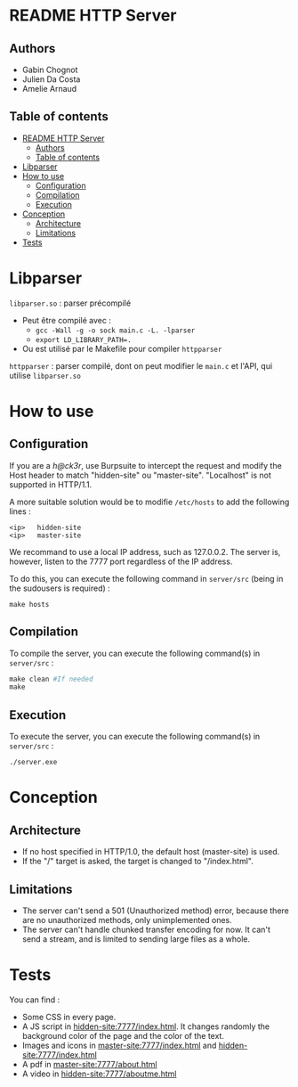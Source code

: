 # README HTTP Server

## Authors
* Gabin Chognot
* Julien Da Costa
* Amelie Arnaud

## Table of contents

- [README HTTP Server](#readme-http-server)
  - [Authors](#authors)
  - [Table of contents](#table-of-contents)
- [Libparser](#libparser)
- [How to use](#how-to-use)
  - [Configuration](#configuration)
  - [Compilation](#compilation)
  - [Execution](#execution)
- [Conception](#conception)
  - [Architecture](#architecture)
  - [Limitations](#limitations)
- [Tests](#tests)

# Libparser

`libparser.so` : parser précompilé
* Peut être compilé avec :
  * ``gcc -Wall -g -o sock main.c -L. -lparser``
  * ``export LD_LIBRARY_PATH=.``
* Ou est utilisé par le Makefile pour compiler `httpparser`

`httpparser` : parser compilé, dont on peut modifier le ``main.c`` et l'API, qui utilise `libparser.so`

# How to use 

## Configuration

If you are a *h@ck3r*, use Burpsuite to intercept the request and modify the Host header to match "hidden-site" ou "master-site". "Localhost" is not supported in HTTP/1.1.

A more suitable solution would be to modifie `/etc/hosts` to add the following lines :
```
<ip>   hidden-site
<ip>   master-site
```
We recommand to use a local IP address, such as 127.0.0.2. The server is, however, listen to the 7777 port regardless of the IP address.

To do this, you can execute the following command in `server/src` (being in the sudousers is required) :
```
make hosts
```

## Compilation

To compile the server, you can execute the following command(s) in `server/src` :
```Makefile
make clean #If needed
make
```

## Execution

To execute the server, you can execute the following command(s) in `server/src` :
```
./server.exe
```

# Conception

## Architecture

* If no host specified in HTTP/1.0, the default host (master-site) is used.
* If the "/" target is asked, the target is changed to "/index.html". 

## Limitations

* The server can't send a 501 (Unauthorized method) error, because there are no unauthorized methods, only unimplemented ones.
* The server can't handle chunked transfer encoding for now. It can't send a stream, and is limited to sending large files as a whole.

# Tests

You can find :
* Some CSS in every page.
* A JS script in [hidden-site:7777/index.html](hidden-site:7777/index.html). It changes randomly the background color of the page and the color of the text.
* Images and icons in [master-site:7777/index.html](master-site:7777/index.html) and [hidden-site:7777/index.html](hidden-site:7777/index.html)
* A pdf in [master-site:7777/about.html](master-site:7777/about.html)
* A video in [hidden-site:7777/aboutme.html](hidden-site:7777/aboutme.html)
